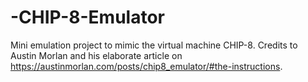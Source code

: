 # -CHIP-8-Emulator
Mini emulation project to mimic the virtual machine CHIP-8.
Credits to Austin Morlan and his elaborate article on https://austinmorlan.com/posts/chip8_emulator/#the-instructions.